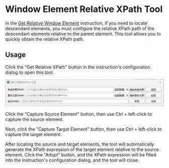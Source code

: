 # Window Element Relative XPath Tool

In the [Get Relative Window Element](../commands/WindowsAutomation/WindowElementOperation/get_relative_window_element.md) instruction, if you need to locate descendant elements, you must configure the relative XPath path of the descendant elements relative to the parent element. This tool allows you to quickly obtain the relative XPath path.

## Usage

Click the "Get Relative XPath" button in the instruction's configuration dialog to open this tool.

![window_element_relative_xpath_tool.png](window_element_relative_xpath_tool.png)

Click the "Capture Source Element" button, then use Ctrl + left-click to capture the source element.

Next, click the "Capture Target Element" button, then use Ctrl + left-click to capture the target element.

After locating the source and target elements, the tool will automatically generate the XPath expression of the target element relative to the source element. Click the "Adopt" button, and the XPath expression will be filled into the instruction's configuration dialog, and the tool will close.